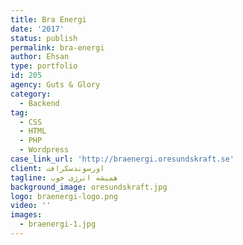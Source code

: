 ```yaml
---
title: Bra Energi
date: '2017'
status: publish
permalink: bra-energi
author: Ehsan
type: portfolio
id: 205
agency: Guts & Glory
category:
  - Backend
tag:
  - CSS
  - HTML
  - PHP
  - Wordpress
case_link_url: 'http://braenergi.oresundskraft.se'
client: اورسوندسکرافت
tagline: همیشه انرژی خوب
background_image: oresundskraft.jpg
logo: braenergi-logo.png
video: ''
images:
  - braenergi-1.jpg
---
```


